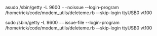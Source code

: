 asudo /sbin/getty -L 9600 −−noissue --login-program /home/rick/code/modem_utils/deleteme.rb --skip-login ttyUSB0 vt100

sudo /sbin/getty -L 9600 −−issue-file --login-program /home/rick/code/modem_utils/deleteme.rb --skip-login ttyUSB0 vt100
